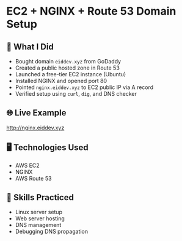 # EC2 + NGINX + Route 53 Domain Setup

## 🔧 What I Did

- Bought domain `eiddev.xyz` from GoDaddy
- Created a public hosted zone in Route 53
- Launched a free-tier EC2 instance (Ubuntu)
- Installed NGINX and opened port 80
- Pointed `nginx.eiddev.xyz` to EC2 public IP via A record
- Verified setup using `curl`, `dig`, and DNS checker

## 🌐 Live Example
http://nginx.eiddev.xyz

## 🖥️ Technologies Used
- AWS EC2
- NGINX
- AWS Route 53


## 🧠 Skills Practiced
- Linux server setup
- Web server hosting
- DNS management
- Debugging DNS propagation